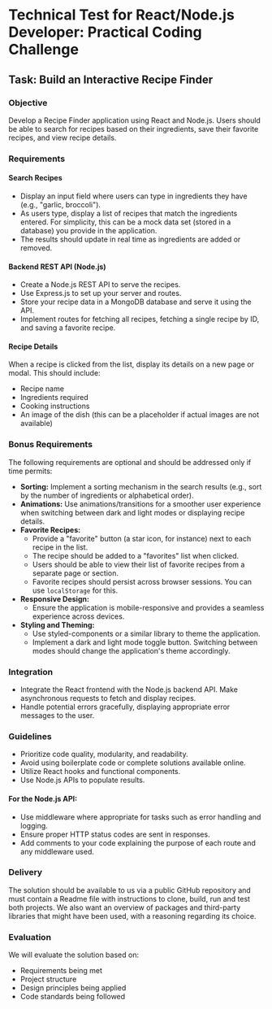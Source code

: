 # Technical Test for React/Node.js Developer: Practical Coding Challenge

## Task: Build an Interactive Recipe Finder

### Objective

Develop a Recipe Finder application using React and Node.js. Users should be able to search for recipes based on their ingredients, save their favorite recipes, and view recipe details.

### Requirements

#### Search Recipes

- Display an input field where users can type in ingredients they have (e.g., "garlic, broccoli").
- As users type, display a list of recipes that match the ingredients entered. For simplicity, this can be a mock data set (stored in a database) you provide in the application.
- The results should update in real time as ingredients are added or removed.

#### Backend REST API (Node.js)

- Create a Node.js REST API to serve the recipes.
- Use Express.js to set up your server and routes.
- Store your recipe data in a MongoDB database and serve it using the API.
- Implement routes for fetching all recipes, fetching a single recipe by ID, and saving a favorite recipe.

#### Recipe Details

When a recipe is clicked from the list, display its details on a new page or modal. This should include:

- Recipe name
- Ingredients required
- Cooking instructions
- An image of the dish (this can be a placeholder if actual images are not available)

### Bonus Requirements

The following requirements are optional and should be addressed only if time permits:

- **Sorting:** Implement a sorting mechanism in the search results (e.g., sort by the number of ingredients or alphabetical order).
- **Animations:** Use animations/transitions for a smoother user experience when switching between dark and light modes or displaying recipe details.
- **Favorite Recipes:**
    - Provide a "favorite" button (a star icon, for instance) next to each recipe in the list.
    - The recipe should be added to a "favorites" list when clicked.
    - Users should be able to view their list of favorite recipes from a separate page or section.
    - Favorite recipes should persist across browser sessions. You can use `localStorage` for this.
- **Responsive Design:**
    - Ensure the application is mobile-responsive and provides a seamless experience across devices.
- **Styling and Theming:**
    - Use styled-components or a similar library to theme the application.
    - Implement a dark and light mode toggle button. Switching between modes should change the application's theme accordingly.

### Integration

- Integrate the React frontend with the Node.js backend API. Make asynchronous requests to fetch and display recipes.
- Handle potential errors gracefully, displaying appropriate error messages to the user.

### Guidelines

- Prioritize code quality, modularity, and readability.
- Avoid using boilerplate code or complete solutions available online.
- Utilize React hooks and functional components.
- Use Node.js APIs to populate results.

#### For the Node.js API:

- Use middleware where appropriate for tasks such as error handling and logging.
- Ensure proper HTTP status codes are sent in responses.
- Add comments to your code explaining the purpose of each route and any middleware used.

### Delivery

The solution should be available to us via a public GitHub repository and must contain a Readme file with instructions to clone, build, run and test both projects. We also want an overview of packages and third-party libraries that might have been used, with a reasoning regarding its choice.

### Evaluation

We will evaluate the solution based on:

- Requirements being met
- Project structure
- Design principles being applied
- Code standards being followed
